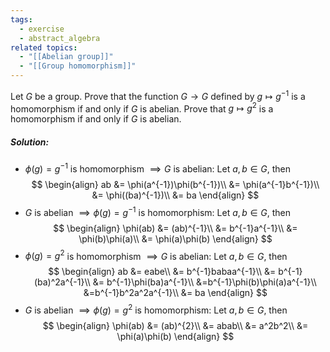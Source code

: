 ```yaml
---
tags:
  - exercise
  - abstract_algebra
related topics:
  - "[[Abelian group]]"
  - "[[Group homomorphism]]"
---
```

Let $G$ be a group. Prove that the function $G \to G$ defined by $g \mapsto g^{−1}$ is a
homomorphism if and only if $G$ is abelian. Prove that $g \mapsto g^2$ is a homomorphism
if and only if $G$ is abelian.
##### Solution:
- $\phi(g)=g^{-1}$ is homomorphism $\implies G$ is abelian:
	Let $a,b\in G$, then$$
	\begin{align}
		ab &= \phi(a^{-1})\phi(b^{-1})\\
		&= \phi(a^{-1}b^{-1})\\
		&= \phi((ba)^{-1})\\
		&= ba
	\end{align}
	$$
- $G$ is abelian $\implies \phi(g)=g^{-1}$ is homomorphism:
	Let $a,b\in G$, then$$
	\begin{align}
		\phi(ab) &= (ab)^{-1}\\
		&= b^{-1}a^{-1}\\
		&= \phi(b)\phi(a)\\
		&= \phi(a)\phi(b)
	\end{align}
	$$
- $\phi(g)=g^{2}$ is homomorphism $\implies G$ is abelian:
	Let $a,b\in G$, then$$
	\begin{align}
		ab &= eabe\\
		&= b^{-1}babaa^{-1}\\
		&= b^{-1}(ba)^2a^{-1}\\
		&= b^{-1}\phi(ba)a^{-1}\\
		&=b^{-1}\phi(b)\phi(a)a^{-1}\\
		&=b^{-1}b^2a^2a^{-1}\\
		&= ba
	\end{align}
	$$
- $G$ is abelian $\implies \phi(g)=g^{2}$ is homomorphism:
	Let $a,b\in G$, then$$
	\begin{align}
		\phi(ab) &= (ab)^{2}\\
		&= abab\\
		&= a^2b^2\\
		&= \phi(a)\phi(b)
	\end{align}
	$$